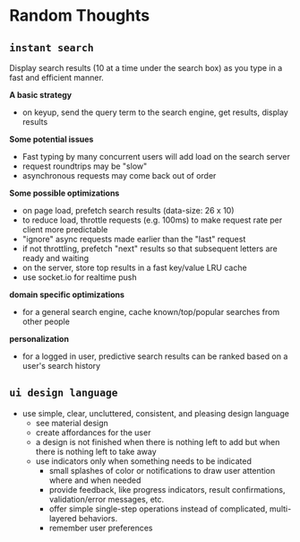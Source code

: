 # Random Thoughts

## `instant search`

Display search results (10 at a time under the search box) as you type in a fast and efficient manner.

**A basic strategy**
* on keyup, send the query term to the search engine, get results, display results

**Some potential issues**
* Fast typing by many concurrent users will add load on the search server
* request roundtrips may be "slow"
* asynchronous requests may come back out of order

**Some possible optimizations**
* on page load, prefetch search results (data-size: 26 x 10)
* to reduce load, throttle requests (e.g. 100ms) to make request rate per client more predictable
* "ignore" async requests made earlier than the "last" request
* if not throttling, prefetch "next" results so that subsequent letters are ready and waiting
* on the server, store top results in a fast key/value LRU cache
* use socket.io for realtime push

**domain specific optimizations**
* for a general search engine, cache known/top/popular searches from other people

**personalization**
* for a logged in user, predictive search results can be ranked based on a user's search history

## `ui design language`

* use simple, clear, uncluttered, consistent, and pleasing design language
   * see material design
   * create affordances for the user
   * a design is not finished when there is nothing left to add but when there is nothing left to take away
   * use indicators only when something needs to be indicated
      * small splashes of color or notifications to draw user attention where and when needed
      * provide feedback, like progress indicators, result confirmations, validation/error messages, etc.
      * offer simple single-step operations instead of complicated, multi-layered behaviors.
      * remember user preferences
